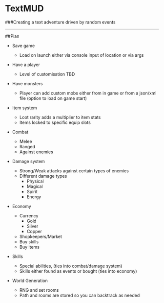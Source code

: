 # TextMUD

###Creating a text adventure driven by random events
 - - -
##Plan
- Save game
    - Load on launch either via console input of location or via args
    

- Have a player
  - Level of customisation TBD
    

- Have monsters
    - Player can add custom mobs either from in game or from a json/xml file (option to load on game start)
    

- Item system
    - Loot rarity adds a multiplier to item stats
    - Items locked to specific equip slots
    

- Combat
    - Melee
    - Ranged
    - Against enemies


 - Damage system
    - Strong/Weak attacks against certain types of enemies
    - Different damage types
        - Physical
        - Magical
        - Spirit
        - Energy


- Economy
    - Currency
        - Gold
        - Silver
        - Copper
    - Shopkeepers/Market
    - Buy skills
    - Buy items
    

- Skills
    - Special abilities, (ties into combat/damage system)
    - Skills either found as events or bought (ties into economy)

- World Generation
    - RNG and set rooms
    - Path and rooms are stored so you can backtrack as needed
